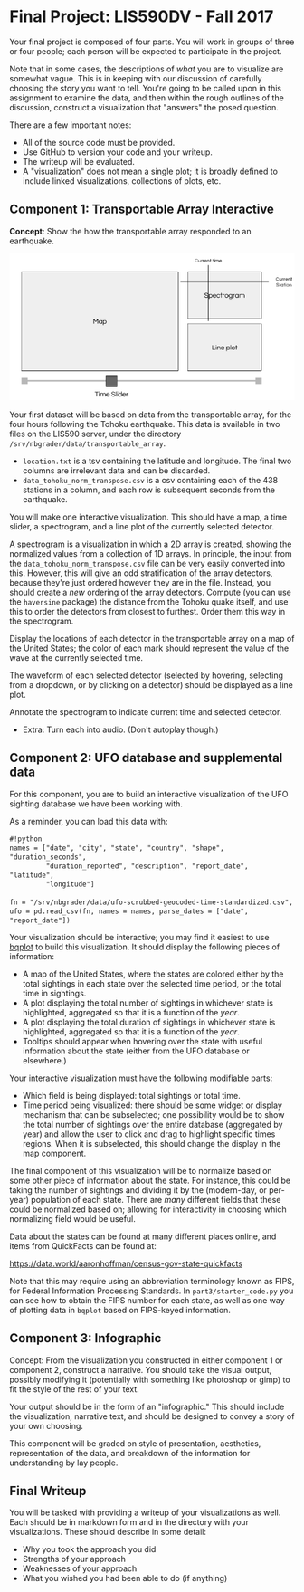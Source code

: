 # Final Project: LIS590DV - Fall 2017

Your final project is composed of four parts.  You will work in groups of three
or four people; each person will be expected to participate in the project.

Note that in some cases, the descriptions of *what* you are to visualize are
somewhat vague.  This is in keeping with our discussion of carefully choosing
the story you want to tell.  You're going to be called upon in this assignment
to examine the data, and then within the rough outlines of the discussion,
construct a visualization that "answers" the posed question.

There are a few important notes:

 * All of the source code must be provided.
 * Use GitHub to version your code and your writeup. 
 * The writeup will be evaluated.
 * A "visualization" does not mean a single plot; it is broadly defined to
   include linked visualizations, collections of plots, etc.

## Component 1: Transportable Array Interactive

**Concept**: Show the how the transportable array responded to an earthquake.

![](part1/example.png)

Your first dataset will be based on data from the transportable array, for the
four hours following the Tohoku earthquake.  This data is available in two
files on the LIS590 server, under the directory
`/srv/nbgrader/data/transportable_array`.

 * `location.txt` is a tsv containing the latitude and longitude.  The final
   two columns are irrelevant data and can be discarded.
 * `data_tohoku_norm_transpose.csv` is a csv containing each of the 438
   stations in a column, and each row is subsequent seconds from the
   earthquake.

You will make one interactive visualization.  This should have a map, a time
slider, a spectrogram, and a line plot of the currently selected detector.

A spectrogram is a visualization in which a 2D array is created, showing the
normalized values from a collection of 1D arrays.  In principle, the input from
the `data_tohoku_norm_transpose.csv` file can be very easily converted into
this.  However, this will give an odd stratification of the array detectors,
because they're just ordered however they are in the file.  Instead, you should
create a *new* ordering of the array detectors.  Compute (you can use the
`haversine` package) the distance from the Tohoku quake itself, and use this to
order the detectors from closest to furthest.  Order them this way in the
spectrogram.

Display the locations of each detector in the transportable array on a map of
the United States; the color of each mark should represent the value of the
wave at the currently selected time.

The waveform of each selected detector (selected by hovering, selecting from a
dropdown, or by clicking on a detector) should be displayed as a line plot.

Annotate the spectrogram to indicate current time and selected detector.

 * Extra: Turn each into audio.  (Don't autoplay though.)


## Component 2: UFO database and supplemental data

For this component, you are to build an interactive visualization of the UFO
sighting database we have been working with.

As a reminder, you can load this data with:

```
#!python
names = ["date", "city", "state", "country", "shape", "duration_seconds",
         "duration_reported", "description", "report_date", "latitude",
         "longitude"]

fn = "/srv/nbgrader/data/ufo-scrubbed-geocoded-time-standardized.csv",
ufo = pd.read_csv(fn, names = names, parse_dates = ["date", "report_date"])
```

Your visualization should be interactive; you may find it easiest to
use [bqplot](http://bqplot.readthedocs.org/) to build this visualization.  It
should display the following pieces of information:

 * A map of the United States, where the states are colored either by the total
   sightings in each state over the selected time period, or the total time in
   sightings.
 * A plot displaying the total number of sightings in whichever state is
   highlighted, aggregated so that it is a function of the *year*.
 * A plot displaying the total duration of sightings in whichever state is
   highlighted, aggregated so that it is a function of the *year*.
 * Tooltips should appear when hovering over the state with useful information
   about the state (either from the UFO database or elsewhere.)

Your interactive visualization must have the following modifiable parts:

 * Which field is being displayed: total sightings or total time.
 * Time period being visualized: there should be some widget or display
   mechanism that can be subselected; one possibility would be to show the
   total number of sightings over the entire database (aggregated by year) and
   allow the user to click and drag to highlight specific times regions.  When
   it is subselected, this should change the display in the map component.

The final component of this visualization will be to normalize based on some
other piece of information about the state.  For instance, this could be taking
the number of sightings and dividing it by the (modern-day, or per-year) population
of each state.  There are *many* different fields that these could be
normalized based on; allowing for interactivity in choosing which normalizing
field would be useful.

Data about the states can be found at many different places online, and items
from QuickFacts can be found at:

https://data.world/aaronhoffman/census-gov-state-quickfacts

Note that this may require using an abbreviation terminology known as FIPS, for
Federal Information Processing Standards.  In `part3/starter_code.py` you can
see how to obtain the FIPS number for each state, as well as one way of
plotting data in `bqplot` based on FIPS-keyed information.

## Component 3: Infographic 

Concept: From the visualization you constructed in either component 1 or
component 2, construct a narrative. You should take the visual output, possibly
modifying it (potentially with something like photoshop or gimp) to fit the
style of the rest of your text.

Your output should be in the form of an "infographic." This should include the
visualization, narrative text, and should be designed to convey a story of your
own choosing.

This component will be graded on style of presentation, aesthetics,
representation of the data, and breakdown of the information for understanding
by lay people.

## Final Writeup

You will be tasked with providing a writeup of your visualizations as well.
Each should be in markdown form and in the directory with your visualizations.
These should describe in some detail:

 * Why you took the approach you did
 * Strengths of your approach
 * Weaknesses of your approach
 * What you wished you had been able to do (if anything)
